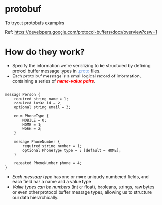 # protobuf
To tryout protobufs examples


Ref: https://developers.google.com/protocol-buffers/docs/overview?csw=1

# How do they work?
<ul>
<li>Specify the information we're serializing to be structured by defining protocl buffer message types in <span style="color: #6d9eeb">.proto</span> files.</li>
<li>Each proto buf message is a small logical record of information, containing a series of <em><strong style="color: red;">name-value pairs</strong></em>.</li>
</ul>

<pre><code>
message Person {
    required string name = 1;
    required int32 id = 2;
    optional string email = 3;

    enum PhoneType {
        MOBILE = 0;
        HOME = 1;
        WORK = 2;
    }

    message PhoneNumber {
        required string number = 1;
        optional PhoneType type = 2 [default = HOME];
    }

    repeated PhoneNumber phone = 4;
}
</code></pre>

* <em>Each message type</em> has one or more uniquely numbered fields, and each field has a name and a value type
* <em>Value types can be numbers</em> (int or float), booleans, strings, raw bytes or even other protocol buffer message types, allowing us to structure our data hierarchically.